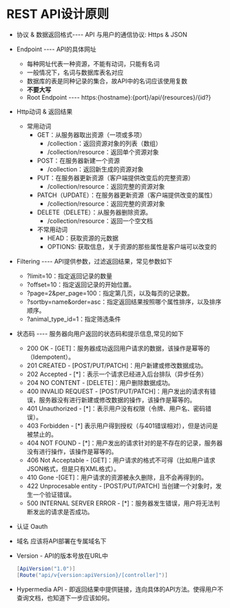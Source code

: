 # REST API设计原则

- 协议 & 数据返回格式---- API 与用户的通信协议: Https & JSON

- Endpoint ---- API的具体网址
  - 每种网址代表一种资源，不能有动词，只能有名词
  - 一般情况下，名词与数据库表名对应
  - 数据库的表是同种记录的集合，故API中的名词应该使用复数
  - **不要大写**
  - Root Endpoint ---- https:{hostname}:{port}/api/{resources}/{id?}

- Http动词 & 返回结果
  - 常用动词
    - GET：从服务器取出资源（一项或多项）
      - /collection：返回资源对象的列表（数组）
      - /collection/resource：返回单个资源对象
    - POST：在服务器新建一个资源
      - /collection：返回新生成的资源对象
    - PUT：在服务器更新资源（客户端提供改变后的完整资源）
      - /collection/resource：返回完整的资源对象
    - PATCH（UPDATE）：在服务器更新资源（客户端提供改变的属性）
      - /collection/resource：返回完整的资源对象
    - DELETE（DELETE）：从服务器删除资源。
      - /collection/resource：返回一个空文档
    - 不常用动词
      - HEAD：获取资源的元数据
      - OPTIONS: 获取信息，关于资源的那些属性是客户端可以改变的

- Filtering ---- API提供参数，过滤返回结果，常见参数如下
  - ?limit=10：指定返回记录的数量
  - ?offset=10：指定返回记录的开始位置。
  - ?page=2&per_page=100：指定第几页，以及每页的记录数。
  - ?sortby=name&order=asc：指定返回结果按照哪个属性排序，以及排序顺序。
  - ?animal_type_id=1：指定筛选条件

- 状态码 ---- 服务器向用户返回的状态码和提示信息,常见的如下
  - 200 OK - [GET]：服务器成功返回用户请求的数据，该操作是幂等的（Idempotent）。
  - 201 CREATED - [POST/PUT/PATCH]：用户新建或修改数据成功。
  - 202 Accepted - [*]：表示一个请求已经进入后台排队（异步任务）
  - 204 NO CONTENT - [DELETE]：用户删除数据成功。
  - 400 INVALID REQUEST - [POST/PUT/PATCH]：用户发出的请求有错误，服务器没有进行新建或修改数据的操作，该操作是幂等的。
  - 401 Unauthorized - [*]：表示用户没有权限（令牌、用户名、密码错误）。
  - 403 Forbidden - [*] 表示用户得到授权（与401错误相对），但是访问是被禁止的。
  - 404 NOT FOUND - [*]：用户发出的请求针对的是不存在的记录，服务器没有进行操作，该操作是幂等的。
  - 406 Not Acceptable - [GET]：用户请求的格式不可得（比如用户请求JSON格式，但是只有XML格式）。
  - 410 Gone -[GET]：用户请求的资源被永久删除，且不会再得到的。
  - 422 Unprocesable entity - [POST/PUT/PATCH] 当创建一个对象时，发生一个验证错误。
  - 500 INTERNAL SERVER ERROR - [*]：服务器发生错误，用户将无法判断发出的请求是否成功。

- 认证 Oauth

- 域名 应该将API部署在专属域名下

- Version - API的版本号放在URL中
    ```C#
    [ApiVersion("1.0")]
    [Route("api/v{version:apiVersion}/[controller]")]

    ```

- Hypermedia API - 即返回结果中提供链接，连向具体的API方法。使得用户不查询文档，也知道下一步应该如何。

